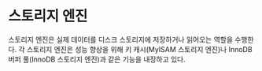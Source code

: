 # 스토리지 엔진
스토리지 엔진은 실제 데이터를 디스크 스토리지에 저장하거나 읽어오는 역할을 수행한다. 각 스토리지 엔진은 성능 향상을 위해 키 캐시(MyISAM 스토리지 엔진)나 InnoDB 버퍼 풀(InnoDB 스토리지 엔진)과 같은 기능을 내장하고 있다.